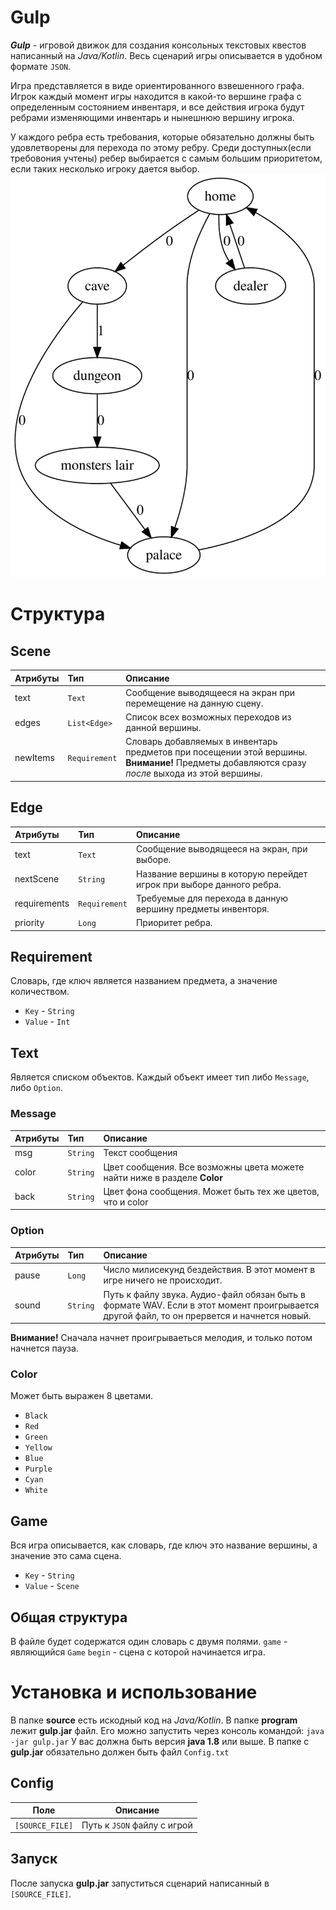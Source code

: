 # Gulp

***Gulp*** - игровой движок для создания консольных текстовых квестов написанный на *Java/Kotlin*.
Весь сценарий игры описывается в удобном формате ```JSON```.

Игра представляется в виде ориентированного взвешенного графа. Игрок каждый момент игры находится в какой-то вершине графа с определенным состоянием инвентаря, и все действия игрока будут ребрами изменяющими инвентарь и нынешнюю вершину игрока.

У каждого ребра есть требования, которые обязательно должны быть удовлетворены для перехода по этому ребру. Среди доступных(если требовония учтены) ребер выбирается с самым большим приоритетом, если таких несколько игроку дается выбор.
![graph](readmeImages/graphviz.svg)
# Структура

## Scene

| Атрибуты |        Тип          |             Описание                                     |
|:---------|:--------------------|:---------------------------------------------------------|
|   text   | ```Text```          | Сообщение выводящееся на экран при перемещение на данную сцену.                                                                                      |
|   edges  | ```List<Edge>```    | Список всех возможных переходов из данной вершины.       |
| newItems | ```Requirement```   | Словарь добавляемых в инвентарь предметов при посещении этой вершины. **Внимание!** Предметы добавляются сразу  *после* выхода из этой вершины.   |
## Edge
| Атрибуты     |        Тип          | Описание                                             |
|:-------------|:--------------------|:-----------------------------------------------------|
|    text      |   ```Text```        | Сообщение выводящееся на экран, при выборе.          |
| nextScene    |   ```String```      | Название вершины в которую перейдет игрок при выборе данного ребра.                                                                              |
| requirements |   ```Requirement``` | Требуемые для перехода в данную вершину предметы инвенторя.                                                                                  |
| priority     |  ```Long```        | Приоритет ребра.                                     |
## Requirement
Cловарь, где ключ является названием предмета, а значение количеством.
* ```Key``` - ```String```
* ```Value``` - ```Int```
## Text
Является списком объектов. Каждый объект имеет тип либо ```Message```, либо ```Option```.
### Message
| Атрибуты     |     Тип       |             Описание                                       |
|:-------------|:--------------|:-----------------------------------------------------------|
|     msg      | ```String```  | Текст сообщения                                            |
|   color      | ```String```  |  Цвет сообщения.  Все возможны цвета можете найти ниже в разделе **Color**                                                                           |
|    back      | ```String```  |  Цвет фона сообщения. Может быть тех же цветов, что и color|
### Option
| Атрибуты     |        Тип    |             Описание                                       |
|:-------------|:--------------|:-----------------------------------------------------------|
| pause        |   ```Long```  |   Число милисекунд бездействия. В этот момент в игре ничего не происходит.                                                                              |
| sound        |  ```String``` |  Путь к файлу звука. Аудио-файл обязан быть в формате WAV. Если в этот момент проигрывается другой файл, то он прервется и начнется новый.                                              |


**Внимание!** Сначала начнет проигрываеться мелодия, и только потом начнется пауза.
### Color
Может быть выражен 8 цветами.
* ```Black```
* ```Red```
* ```Green```
* ```Yellow```
* ```Blue```
* ```Purple```
* ```Cyan```
* ```White```
## Game
Вся игра описывается, как словарь, где ключ это название вершины, а значение это сама сцена.
* ```Key``` - ```String```
* ```Value``` - ```Scene```
## Общая структура
В файле будет содержатся один словарь с двумя полями.
```game``` - являющийся ```Game```
```begin``` - сцена с которой начинается игра.
# Установка и использование
В папке **source** есть искодный код на *Java/Kotlin*. В папке **program** лежит **gulp.jar** файл.
Его можно запустить через консоль командой:
```java -jar gulp.jar```
У вас должна быть версия **java 1.8** или выше.
В папке с **gulp.jar** обязательно должен быть файл ```Config.txt```
## Config
|   Поле               |  Описание                                          |
|----------------------|----------------------------------------------------|
|```[SOURCE_FILE]```   | Путь к ```JSON``` файлу с игрой                    |
## Запуск
После запуска **gulp.jar** запуститься сценарий написанный в ```[SOURCE_FILE]```.
